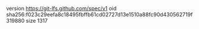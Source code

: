 version https://git-lfs.github.com/spec/v1
oid sha256:f023c29eefa8c18495fbffb61cd02727d13e1510a88fc90d430562719f319880
size 1317
